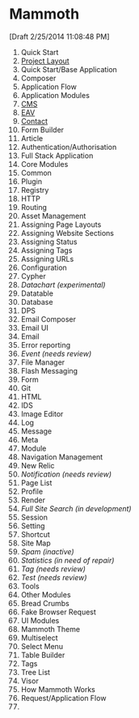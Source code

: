 # Mammoth

[Draft 2/25/2014 11:08:48 PM]

 1. Quick Start
   1. [Project Layout](project-layout.md)
   1. Quick Start/Base Application 
   1. Composer
   1. Application Flow
 1. Application Modules
   1. [CMS](module-cms.md)
   1. [EAV](module-eav.md)
   1. [Contact](module-contact.md) 
   1. Form Builder
   1. Article
   1. Authentication/Authorisation 
   1. Full Stack Application
 1. Core Modules
   1. Common
   1. Plugin
   1. Registry
   1. HTTP
   1. Routing
   1. Asset Management
   1. Assigning Page Layouts
   1. Assigning Website Sections
   1. Assigning Status
   1. Assigning Tags
   1. Assigning URLs
   1. Configuration
   1. Cypher
   1. *Datachart (experimental)*
   1. Datatable
   1. Database
   1. DPS
   1. Email Composer
   1. Email UI
   1. Email
   1. Error reporting
   1. *Event (needs review)*
   1. File Manager
   1. Flash Messaging
   1. Form
   1. Git
   1. HTML
   1. IDS
   1. Image Editor
   1. Log
   1. Message
   1. Meta
   1. Module
   1. Navigation Management
   1. New Relic
   1. *Notification (needs review)*
   1. Page List
   1. Profile
   1. Render
   1. *Full Site Search (in development)*
   1. Session
   1. Setting
   1. Shortcut
   1. Site Map
   1. *Spam (inactive)*
   1. *Statistics (in need of repair)*
   1. *Tag (needs review)*
   1. *Test (needs review)*
   1. Tools
 1. Other Modules
   1. Bread Crumbs
   1. Fake Browser Request
 1. UI Modules
   1. Mammoth Theme
   1. Multiselect
   1. Select Menu
   1. Table Builder
   1. Tags
   1. Tree List
   1. Visor
 1. How Mammoth Works
   1. Request/Application Flow
   2. 